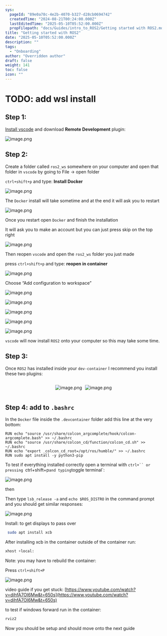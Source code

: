 ```yaml
---
sys:
  pageId: "89e0a78c-4e2b-4070-b327-d28cb0694742"
  createdTime: "2024-08-21T00:24:00.000Z"
  lastEditedTime: "2025-05-10T05:52:00.000Z"
  propFilepath: "docs/Guides/intro_to_ROS2/Getting started with ROS2.md"
title: "Getting started with ROS2"
date: "2025-05-10T05:52:00.000Z"
description: ""
tags:
  - "Onboarding"
author: "Overridden author"
draft: false
weight: 141
toc: false
icon: ""
---
```


# TODO: add wsl install

## Step 1:

[Install vscode](https://code.visualstudio.com/download) and download **Remote Development** plugin:

![image.png](https://prod-files-secure.s3.us-west-2.amazonaws.com/d518164a-d88e-44d1-a4ee-3adb3bd8bce0/efb52993-1881-4a40-b95e-6f020334f022/image.png?X-Amz-Algorithm=AWS4-HMAC-SHA256&X-Amz-Content-Sha256=UNSIGNED-PAYLOAD&X-Amz-Credential=ASIAZI2LB466RQ2F4AY4%2F20250527%2Fus-west-2%2Fs3%2Faws4_request&X-Amz-Date=20250527T121601Z&X-Amz-Expires=3600&X-Amz-Security-Token=IQoJb3JpZ2luX2VjEJT%2F%2F%2F%2F%2F%2F%2F%2F%2F%2FwEaCXVzLXdlc3QtMiJGMEQCIAX%2B2Jml6g6tC5QTz9nu2eiMxDgdTg5tyzEup3wzlnfkAiABOa%2FnC5H8MBD5qD5zpazYuy%2FTK4uVmewJU8ilgIBP9yr%2FAwhdEAAaDDYzNzQyMzE4MzgwNSIM4qJPLOWmtpjBEGQbKtwDobA7jL6Qbya3H5w85xUItqbwYcmtry0mwiBv5NBvwz0a0ziMUFT8iNX%2BMge3%2BtPH7SdrbnuilQ3AedtDoFyCiFrW4JrQtHv6ma%2Bjo7NtYuRrMQl4BBssvR9rN2C7eziRHqHm3hcIzEQ%2F0%2Bts3ANTrNxCp%2FSY7I1urmZv5eOVT7QWFsDHk6g72U0z9V9FlAGlH8b9%2F3mzFg7iWtRa%2FMmpuAMNDoEj2niLVH5t7gILXRGDsy1WtK6l4w%2BzpN9fplp6Y9mjjdgCwAI%2BOEyXPb43oRG9%2BKSiT%2BO0xCJ0gp4UbKnYW55c7JYodVg8lb5%2BXxCZnIXSI9RTVKjU9EsVoW5O4F13czR1j4g7VANNrgX75nGdhYDq2XYygrLjb7Iiyq4ECI54HDodNLAHy35K3KPv%2BT7NK4jpiOeyexDg7AUtbq2cc5YC73lKDCG2msEMDM8TtAQHWOMbwcbRbALFYkrdhTr0YHr6NPmCxl6OGz22b%2BZHe5WJsPHwQIoMz6fRXXT1voFbJ5k%2BYIMZjDcC%2BXFox9GkBGzDhwprfAb0CsuoAaK6hhdRnXwMFpEAAwGSjoMqEBRlYSyCsqBqiOYt9a0FYHkhYtN%2B2wlV1bpTryFZ9Z%2FYOnEdOq4NwuIoMI8wttTWwQY6pgHK2gCz7odbMm9si41lAVg4h7laginhSgYuF1QPa6%2Fu9fQyxg3bLhwvZnNnCrhMy4ueEus03yC83JW6sM0FAgZgbgHu4IQzqV9IV68xESXXeHCurYWffX5xX9A6OsGl%2FKwZe8JgNH%2BTbBVfQiFkxE1TJuy%2BX6a7exHTWFTfTV5%2Bfs01HxlV8iGsJEGeCSU%2FhJJnHd6TowvuMepGBXN3SAF2nfre0ON1&X-Amz-Signature=616a4c32334abb242f2e0fdf4548c72e7613235f09aab11dddf9ca8d9a7fe9df&X-Amz-SignedHeaders=host&x-id=GetObject)

## Step 2:

Create a folder called `ros2_ws` somewhere on your computer and open that folder in `vscode` by going to File → open folder 

`ctrl+shift+p` and type: **Install Docker**

![image.png](https://prod-files-secure.s3.us-west-2.amazonaws.com/d518164a-d88e-44d1-a4ee-3adb3bd8bce0/2269dc0e-1cd5-47ff-bceb-c04ad9b2eab0/image.png?X-Amz-Algorithm=AWS4-HMAC-SHA256&X-Amz-Content-Sha256=UNSIGNED-PAYLOAD&X-Amz-Credential=ASIAZI2LB466RQ2F4AY4%2F20250527%2Fus-west-2%2Fs3%2Faws4_request&X-Amz-Date=20250527T121601Z&X-Amz-Expires=3600&X-Amz-Security-Token=IQoJb3JpZ2luX2VjEJT%2F%2F%2F%2F%2F%2F%2F%2F%2F%2FwEaCXVzLXdlc3QtMiJGMEQCIAX%2B2Jml6g6tC5QTz9nu2eiMxDgdTg5tyzEup3wzlnfkAiABOa%2FnC5H8MBD5qD5zpazYuy%2FTK4uVmewJU8ilgIBP9yr%2FAwhdEAAaDDYzNzQyMzE4MzgwNSIM4qJPLOWmtpjBEGQbKtwDobA7jL6Qbya3H5w85xUItqbwYcmtry0mwiBv5NBvwz0a0ziMUFT8iNX%2BMge3%2BtPH7SdrbnuilQ3AedtDoFyCiFrW4JrQtHv6ma%2Bjo7NtYuRrMQl4BBssvR9rN2C7eziRHqHm3hcIzEQ%2F0%2Bts3ANTrNxCp%2FSY7I1urmZv5eOVT7QWFsDHk6g72U0z9V9FlAGlH8b9%2F3mzFg7iWtRa%2FMmpuAMNDoEj2niLVH5t7gILXRGDsy1WtK6l4w%2BzpN9fplp6Y9mjjdgCwAI%2BOEyXPb43oRG9%2BKSiT%2BO0xCJ0gp4UbKnYW55c7JYodVg8lb5%2BXxCZnIXSI9RTVKjU9EsVoW5O4F13czR1j4g7VANNrgX75nGdhYDq2XYygrLjb7Iiyq4ECI54HDodNLAHy35K3KPv%2BT7NK4jpiOeyexDg7AUtbq2cc5YC73lKDCG2msEMDM8TtAQHWOMbwcbRbALFYkrdhTr0YHr6NPmCxl6OGz22b%2BZHe5WJsPHwQIoMz6fRXXT1voFbJ5k%2BYIMZjDcC%2BXFox9GkBGzDhwprfAb0CsuoAaK6hhdRnXwMFpEAAwGSjoMqEBRlYSyCsqBqiOYt9a0FYHkhYtN%2B2wlV1bpTryFZ9Z%2FYOnEdOq4NwuIoMI8wttTWwQY6pgHK2gCz7odbMm9si41lAVg4h7laginhSgYuF1QPa6%2Fu9fQyxg3bLhwvZnNnCrhMy4ueEus03yC83JW6sM0FAgZgbgHu4IQzqV9IV68xESXXeHCurYWffX5xX9A6OsGl%2FKwZe8JgNH%2BTbBVfQiFkxE1TJuy%2BX6a7exHTWFTfTV5%2Bfs01HxlV8iGsJEGeCSU%2FhJJnHd6TowvuMepGBXN3SAF2nfre0ON1&X-Amz-Signature=7eaf14400aee02bb041e70e1de0b3e6dcbe6f863f22291ff1c8ac565fa092ac1&X-Amz-SignedHeaders=host&x-id=GetObject)

The `Docker` install will take sometime and at the end it will ask you to restart

![image.png](https://prod-files-secure.s3.us-west-2.amazonaws.com/d518164a-d88e-44d1-a4ee-3adb3bd8bce0/ed233f78-be33-4b1f-b89c-9c346c0e961e/image.png?X-Amz-Algorithm=AWS4-HMAC-SHA256&X-Amz-Content-Sha256=UNSIGNED-PAYLOAD&X-Amz-Credential=ASIAZI2LB466RQ2F4AY4%2F20250527%2Fus-west-2%2Fs3%2Faws4_request&X-Amz-Date=20250527T121601Z&X-Amz-Expires=3600&X-Amz-Security-Token=IQoJb3JpZ2luX2VjEJT%2F%2F%2F%2F%2F%2F%2F%2F%2F%2FwEaCXVzLXdlc3QtMiJGMEQCIAX%2B2Jml6g6tC5QTz9nu2eiMxDgdTg5tyzEup3wzlnfkAiABOa%2FnC5H8MBD5qD5zpazYuy%2FTK4uVmewJU8ilgIBP9yr%2FAwhdEAAaDDYzNzQyMzE4MzgwNSIM4qJPLOWmtpjBEGQbKtwDobA7jL6Qbya3H5w85xUItqbwYcmtry0mwiBv5NBvwz0a0ziMUFT8iNX%2BMge3%2BtPH7SdrbnuilQ3AedtDoFyCiFrW4JrQtHv6ma%2Bjo7NtYuRrMQl4BBssvR9rN2C7eziRHqHm3hcIzEQ%2F0%2Bts3ANTrNxCp%2FSY7I1urmZv5eOVT7QWFsDHk6g72U0z9V9FlAGlH8b9%2F3mzFg7iWtRa%2FMmpuAMNDoEj2niLVH5t7gILXRGDsy1WtK6l4w%2BzpN9fplp6Y9mjjdgCwAI%2BOEyXPb43oRG9%2BKSiT%2BO0xCJ0gp4UbKnYW55c7JYodVg8lb5%2BXxCZnIXSI9RTVKjU9EsVoW5O4F13czR1j4g7VANNrgX75nGdhYDq2XYygrLjb7Iiyq4ECI54HDodNLAHy35K3KPv%2BT7NK4jpiOeyexDg7AUtbq2cc5YC73lKDCG2msEMDM8TtAQHWOMbwcbRbALFYkrdhTr0YHr6NPmCxl6OGz22b%2BZHe5WJsPHwQIoMz6fRXXT1voFbJ5k%2BYIMZjDcC%2BXFox9GkBGzDhwprfAb0CsuoAaK6hhdRnXwMFpEAAwGSjoMqEBRlYSyCsqBqiOYt9a0FYHkhYtN%2B2wlV1bpTryFZ9Z%2FYOnEdOq4NwuIoMI8wttTWwQY6pgHK2gCz7odbMm9si41lAVg4h7laginhSgYuF1QPa6%2Fu9fQyxg3bLhwvZnNnCrhMy4ueEus03yC83JW6sM0FAgZgbgHu4IQzqV9IV68xESXXeHCurYWffX5xX9A6OsGl%2FKwZe8JgNH%2BTbBVfQiFkxE1TJuy%2BX6a7exHTWFTfTV5%2Bfs01HxlV8iGsJEGeCSU%2FhJJnHd6TowvuMepGBXN3SAF2nfre0ON1&X-Amz-Signature=6cff75e900c0463ade81e79649fa1673d2f5acd0fcba9a59fd9068130e0391bc&X-Amz-SignedHeaders=host&x-id=GetObject)

Once you restart open `Docker` and finish the installation

It will ask you to make an account but you can just press skip on the top right

![image.png](https://prod-files-secure.s3.us-west-2.amazonaws.com/d518164a-d88e-44d1-a4ee-3adb3bd8bce0/21010ad9-1659-4fd9-9f59-9932a09b2a3d/image.png?X-Amz-Algorithm=AWS4-HMAC-SHA256&X-Amz-Content-Sha256=UNSIGNED-PAYLOAD&X-Amz-Credential=ASIAZI2LB466RQ2F4AY4%2F20250527%2Fus-west-2%2Fs3%2Faws4_request&X-Amz-Date=20250527T121601Z&X-Amz-Expires=3600&X-Amz-Security-Token=IQoJb3JpZ2luX2VjEJT%2F%2F%2F%2F%2F%2F%2F%2F%2F%2FwEaCXVzLXdlc3QtMiJGMEQCIAX%2B2Jml6g6tC5QTz9nu2eiMxDgdTg5tyzEup3wzlnfkAiABOa%2FnC5H8MBD5qD5zpazYuy%2FTK4uVmewJU8ilgIBP9yr%2FAwhdEAAaDDYzNzQyMzE4MzgwNSIM4qJPLOWmtpjBEGQbKtwDobA7jL6Qbya3H5w85xUItqbwYcmtry0mwiBv5NBvwz0a0ziMUFT8iNX%2BMge3%2BtPH7SdrbnuilQ3AedtDoFyCiFrW4JrQtHv6ma%2Bjo7NtYuRrMQl4BBssvR9rN2C7eziRHqHm3hcIzEQ%2F0%2Bts3ANTrNxCp%2FSY7I1urmZv5eOVT7QWFsDHk6g72U0z9V9FlAGlH8b9%2F3mzFg7iWtRa%2FMmpuAMNDoEj2niLVH5t7gILXRGDsy1WtK6l4w%2BzpN9fplp6Y9mjjdgCwAI%2BOEyXPb43oRG9%2BKSiT%2BO0xCJ0gp4UbKnYW55c7JYodVg8lb5%2BXxCZnIXSI9RTVKjU9EsVoW5O4F13czR1j4g7VANNrgX75nGdhYDq2XYygrLjb7Iiyq4ECI54HDodNLAHy35K3KPv%2BT7NK4jpiOeyexDg7AUtbq2cc5YC73lKDCG2msEMDM8TtAQHWOMbwcbRbALFYkrdhTr0YHr6NPmCxl6OGz22b%2BZHe5WJsPHwQIoMz6fRXXT1voFbJ5k%2BYIMZjDcC%2BXFox9GkBGzDhwprfAb0CsuoAaK6hhdRnXwMFpEAAwGSjoMqEBRlYSyCsqBqiOYt9a0FYHkhYtN%2B2wlV1bpTryFZ9Z%2FYOnEdOq4NwuIoMI8wttTWwQY6pgHK2gCz7odbMm9si41lAVg4h7laginhSgYuF1QPa6%2Fu9fQyxg3bLhwvZnNnCrhMy4ueEus03yC83JW6sM0FAgZgbgHu4IQzqV9IV68xESXXeHCurYWffX5xX9A6OsGl%2FKwZe8JgNH%2BTbBVfQiFkxE1TJuy%2BX6a7exHTWFTfTV5%2Bfs01HxlV8iGsJEGeCSU%2FhJJnHd6TowvuMepGBXN3SAF2nfre0ON1&X-Amz-Signature=b8842482a68a72e1714a5ba0480b2ad546ce6bc8e24a163f6210053e1e159d15&X-Amz-SignedHeaders=host&x-id=GetObject)

Then reopen `vscode` and open the `ros2_ws` folder you just made

press `ctrl+shift+p` and type: **reopen in container**

![image.png](https://prod-files-secure.s3.us-west-2.amazonaws.com/d518164a-d88e-44d1-a4ee-3adb3bd8bce0/4e93b8c2-41ad-488c-8095-c74205196118/image.png?X-Amz-Algorithm=AWS4-HMAC-SHA256&X-Amz-Content-Sha256=UNSIGNED-PAYLOAD&X-Amz-Credential=ASIAZI2LB466RQ2F4AY4%2F20250527%2Fus-west-2%2Fs3%2Faws4_request&X-Amz-Date=20250527T121601Z&X-Amz-Expires=3600&X-Amz-Security-Token=IQoJb3JpZ2luX2VjEJT%2F%2F%2F%2F%2F%2F%2F%2F%2F%2FwEaCXVzLXdlc3QtMiJGMEQCIAX%2B2Jml6g6tC5QTz9nu2eiMxDgdTg5tyzEup3wzlnfkAiABOa%2FnC5H8MBD5qD5zpazYuy%2FTK4uVmewJU8ilgIBP9yr%2FAwhdEAAaDDYzNzQyMzE4MzgwNSIM4qJPLOWmtpjBEGQbKtwDobA7jL6Qbya3H5w85xUItqbwYcmtry0mwiBv5NBvwz0a0ziMUFT8iNX%2BMge3%2BtPH7SdrbnuilQ3AedtDoFyCiFrW4JrQtHv6ma%2Bjo7NtYuRrMQl4BBssvR9rN2C7eziRHqHm3hcIzEQ%2F0%2Bts3ANTrNxCp%2FSY7I1urmZv5eOVT7QWFsDHk6g72U0z9V9FlAGlH8b9%2F3mzFg7iWtRa%2FMmpuAMNDoEj2niLVH5t7gILXRGDsy1WtK6l4w%2BzpN9fplp6Y9mjjdgCwAI%2BOEyXPb43oRG9%2BKSiT%2BO0xCJ0gp4UbKnYW55c7JYodVg8lb5%2BXxCZnIXSI9RTVKjU9EsVoW5O4F13czR1j4g7VANNrgX75nGdhYDq2XYygrLjb7Iiyq4ECI54HDodNLAHy35K3KPv%2BT7NK4jpiOeyexDg7AUtbq2cc5YC73lKDCG2msEMDM8TtAQHWOMbwcbRbALFYkrdhTr0YHr6NPmCxl6OGz22b%2BZHe5WJsPHwQIoMz6fRXXT1voFbJ5k%2BYIMZjDcC%2BXFox9GkBGzDhwprfAb0CsuoAaK6hhdRnXwMFpEAAwGSjoMqEBRlYSyCsqBqiOYt9a0FYHkhYtN%2B2wlV1bpTryFZ9Z%2FYOnEdOq4NwuIoMI8wttTWwQY6pgHK2gCz7odbMm9si41lAVg4h7laginhSgYuF1QPa6%2Fu9fQyxg3bLhwvZnNnCrhMy4ueEus03yC83JW6sM0FAgZgbgHu4IQzqV9IV68xESXXeHCurYWffX5xX9A6OsGl%2FKwZe8JgNH%2BTbBVfQiFkxE1TJuy%2BX6a7exHTWFTfTV5%2Bfs01HxlV8iGsJEGeCSU%2FhJJnHd6TowvuMepGBXN3SAF2nfre0ON1&X-Amz-Signature=90c32c3e4808c5181c12ab8c19840336731141a72770c4e2588ee5d7d31b6328&X-Amz-SignedHeaders=host&x-id=GetObject)

Choose “Add configuration to workspace”

![image.png](https://prod-files-secure.s3.us-west-2.amazonaws.com/d518164a-d88e-44d1-a4ee-3adb3bd8bce0/9560b282-5060-4989-ba37-97e7b2c22476/image.png?X-Amz-Algorithm=AWS4-HMAC-SHA256&X-Amz-Content-Sha256=UNSIGNED-PAYLOAD&X-Amz-Credential=ASIAZI2LB466RQ2F4AY4%2F20250527%2Fus-west-2%2Fs3%2Faws4_request&X-Amz-Date=20250527T121601Z&X-Amz-Expires=3600&X-Amz-Security-Token=IQoJb3JpZ2luX2VjEJT%2F%2F%2F%2F%2F%2F%2F%2F%2F%2FwEaCXVzLXdlc3QtMiJGMEQCIAX%2B2Jml6g6tC5QTz9nu2eiMxDgdTg5tyzEup3wzlnfkAiABOa%2FnC5H8MBD5qD5zpazYuy%2FTK4uVmewJU8ilgIBP9yr%2FAwhdEAAaDDYzNzQyMzE4MzgwNSIM4qJPLOWmtpjBEGQbKtwDobA7jL6Qbya3H5w85xUItqbwYcmtry0mwiBv5NBvwz0a0ziMUFT8iNX%2BMge3%2BtPH7SdrbnuilQ3AedtDoFyCiFrW4JrQtHv6ma%2Bjo7NtYuRrMQl4BBssvR9rN2C7eziRHqHm3hcIzEQ%2F0%2Bts3ANTrNxCp%2FSY7I1urmZv5eOVT7QWFsDHk6g72U0z9V9FlAGlH8b9%2F3mzFg7iWtRa%2FMmpuAMNDoEj2niLVH5t7gILXRGDsy1WtK6l4w%2BzpN9fplp6Y9mjjdgCwAI%2BOEyXPb43oRG9%2BKSiT%2BO0xCJ0gp4UbKnYW55c7JYodVg8lb5%2BXxCZnIXSI9RTVKjU9EsVoW5O4F13czR1j4g7VANNrgX75nGdhYDq2XYygrLjb7Iiyq4ECI54HDodNLAHy35K3KPv%2BT7NK4jpiOeyexDg7AUtbq2cc5YC73lKDCG2msEMDM8TtAQHWOMbwcbRbALFYkrdhTr0YHr6NPmCxl6OGz22b%2BZHe5WJsPHwQIoMz6fRXXT1voFbJ5k%2BYIMZjDcC%2BXFox9GkBGzDhwprfAb0CsuoAaK6hhdRnXwMFpEAAwGSjoMqEBRlYSyCsqBqiOYt9a0FYHkhYtN%2B2wlV1bpTryFZ9Z%2FYOnEdOq4NwuIoMI8wttTWwQY6pgHK2gCz7odbMm9si41lAVg4h7laginhSgYuF1QPa6%2Fu9fQyxg3bLhwvZnNnCrhMy4ueEus03yC83JW6sM0FAgZgbgHu4IQzqV9IV68xESXXeHCurYWffX5xX9A6OsGl%2FKwZe8JgNH%2BTbBVfQiFkxE1TJuy%2BX6a7exHTWFTfTV5%2Bfs01HxlV8iGsJEGeCSU%2FhJJnHd6TowvuMepGBXN3SAF2nfre0ON1&X-Amz-Signature=41b98d6846df04a805f474ae6b6d6311a3d14584b05c143bd4a5294d33a1cecc&X-Amz-SignedHeaders=host&x-id=GetObject)

![image.png](https://prod-files-secure.s3.us-west-2.amazonaws.com/d518164a-d88e-44d1-a4ee-3adb3bd8bce0/2ee63f81-886b-48e8-a553-dc6e5eac99e4/image.png?X-Amz-Algorithm=AWS4-HMAC-SHA256&X-Amz-Content-Sha256=UNSIGNED-PAYLOAD&X-Amz-Credential=ASIAZI2LB466RQ2F4AY4%2F20250527%2Fus-west-2%2Fs3%2Faws4_request&X-Amz-Date=20250527T121601Z&X-Amz-Expires=3600&X-Amz-Security-Token=IQoJb3JpZ2luX2VjEJT%2F%2F%2F%2F%2F%2F%2F%2F%2F%2FwEaCXVzLXdlc3QtMiJGMEQCIAX%2B2Jml6g6tC5QTz9nu2eiMxDgdTg5tyzEup3wzlnfkAiABOa%2FnC5H8MBD5qD5zpazYuy%2FTK4uVmewJU8ilgIBP9yr%2FAwhdEAAaDDYzNzQyMzE4MzgwNSIM4qJPLOWmtpjBEGQbKtwDobA7jL6Qbya3H5w85xUItqbwYcmtry0mwiBv5NBvwz0a0ziMUFT8iNX%2BMge3%2BtPH7SdrbnuilQ3AedtDoFyCiFrW4JrQtHv6ma%2Bjo7NtYuRrMQl4BBssvR9rN2C7eziRHqHm3hcIzEQ%2F0%2Bts3ANTrNxCp%2FSY7I1urmZv5eOVT7QWFsDHk6g72U0z9V9FlAGlH8b9%2F3mzFg7iWtRa%2FMmpuAMNDoEj2niLVH5t7gILXRGDsy1WtK6l4w%2BzpN9fplp6Y9mjjdgCwAI%2BOEyXPb43oRG9%2BKSiT%2BO0xCJ0gp4UbKnYW55c7JYodVg8lb5%2BXxCZnIXSI9RTVKjU9EsVoW5O4F13czR1j4g7VANNrgX75nGdhYDq2XYygrLjb7Iiyq4ECI54HDodNLAHy35K3KPv%2BT7NK4jpiOeyexDg7AUtbq2cc5YC73lKDCG2msEMDM8TtAQHWOMbwcbRbALFYkrdhTr0YHr6NPmCxl6OGz22b%2BZHe5WJsPHwQIoMz6fRXXT1voFbJ5k%2BYIMZjDcC%2BXFox9GkBGzDhwprfAb0CsuoAaK6hhdRnXwMFpEAAwGSjoMqEBRlYSyCsqBqiOYt9a0FYHkhYtN%2B2wlV1bpTryFZ9Z%2FYOnEdOq4NwuIoMI8wttTWwQY6pgHK2gCz7odbMm9si41lAVg4h7laginhSgYuF1QPa6%2Fu9fQyxg3bLhwvZnNnCrhMy4ueEus03yC83JW6sM0FAgZgbgHu4IQzqV9IV68xESXXeHCurYWffX5xX9A6OsGl%2FKwZe8JgNH%2BTbBVfQiFkxE1TJuy%2BX6a7exHTWFTfTV5%2Bfs01HxlV8iGsJEGeCSU%2FhJJnHd6TowvuMepGBXN3SAF2nfre0ON1&X-Amz-Signature=47f2d28c1e2d3e1a585ec813c45ca048571fb03f1decdec467f725422ca13f8f&X-Amz-SignedHeaders=host&x-id=GetObject)

![image.png](https://prod-files-secure.s3.us-west-2.amazonaws.com/d518164a-d88e-44d1-a4ee-3adb3bd8bce0/ae1580b2-b048-407e-aed9-b584224a7a04/image.png?X-Amz-Algorithm=AWS4-HMAC-SHA256&X-Amz-Content-Sha256=UNSIGNED-PAYLOAD&X-Amz-Credential=ASIAZI2LB466RQ2F4AY4%2F20250527%2Fus-west-2%2Fs3%2Faws4_request&X-Amz-Date=20250527T121601Z&X-Amz-Expires=3600&X-Amz-Security-Token=IQoJb3JpZ2luX2VjEJT%2F%2F%2F%2F%2F%2F%2F%2F%2F%2FwEaCXVzLXdlc3QtMiJGMEQCIAX%2B2Jml6g6tC5QTz9nu2eiMxDgdTg5tyzEup3wzlnfkAiABOa%2FnC5H8MBD5qD5zpazYuy%2FTK4uVmewJU8ilgIBP9yr%2FAwhdEAAaDDYzNzQyMzE4MzgwNSIM4qJPLOWmtpjBEGQbKtwDobA7jL6Qbya3H5w85xUItqbwYcmtry0mwiBv5NBvwz0a0ziMUFT8iNX%2BMge3%2BtPH7SdrbnuilQ3AedtDoFyCiFrW4JrQtHv6ma%2Bjo7NtYuRrMQl4BBssvR9rN2C7eziRHqHm3hcIzEQ%2F0%2Bts3ANTrNxCp%2FSY7I1urmZv5eOVT7QWFsDHk6g72U0z9V9FlAGlH8b9%2F3mzFg7iWtRa%2FMmpuAMNDoEj2niLVH5t7gILXRGDsy1WtK6l4w%2BzpN9fplp6Y9mjjdgCwAI%2BOEyXPb43oRG9%2BKSiT%2BO0xCJ0gp4UbKnYW55c7JYodVg8lb5%2BXxCZnIXSI9RTVKjU9EsVoW5O4F13czR1j4g7VANNrgX75nGdhYDq2XYygrLjb7Iiyq4ECI54HDodNLAHy35K3KPv%2BT7NK4jpiOeyexDg7AUtbq2cc5YC73lKDCG2msEMDM8TtAQHWOMbwcbRbALFYkrdhTr0YHr6NPmCxl6OGz22b%2BZHe5WJsPHwQIoMz6fRXXT1voFbJ5k%2BYIMZjDcC%2BXFox9GkBGzDhwprfAb0CsuoAaK6hhdRnXwMFpEAAwGSjoMqEBRlYSyCsqBqiOYt9a0FYHkhYtN%2B2wlV1bpTryFZ9Z%2FYOnEdOq4NwuIoMI8wttTWwQY6pgHK2gCz7odbMm9si41lAVg4h7laginhSgYuF1QPa6%2Fu9fQyxg3bLhwvZnNnCrhMy4ueEus03yC83JW6sM0FAgZgbgHu4IQzqV9IV68xESXXeHCurYWffX5xX9A6OsGl%2FKwZe8JgNH%2BTbBVfQiFkxE1TJuy%2BX6a7exHTWFTfTV5%2Bfs01HxlV8iGsJEGeCSU%2FhJJnHd6TowvuMepGBXN3SAF2nfre0ON1&X-Amz-Signature=0aca03838a0977fb9441b3c596cc5d6d2489e66228dfdbaeca1b4e37d3a122d6&X-Amz-SignedHeaders=host&x-id=GetObject)

![image.png](https://prod-files-secure.s3.us-west-2.amazonaws.com/d518164a-d88e-44d1-a4ee-3adb3bd8bce0/53255b28-f75e-430f-b9e3-c0ac8577e42b/image.png?X-Amz-Algorithm=AWS4-HMAC-SHA256&X-Amz-Content-Sha256=UNSIGNED-PAYLOAD&X-Amz-Credential=ASIAZI2LB466RQ2F4AY4%2F20250527%2Fus-west-2%2Fs3%2Faws4_request&X-Amz-Date=20250527T121601Z&X-Amz-Expires=3600&X-Amz-Security-Token=IQoJb3JpZ2luX2VjEJT%2F%2F%2F%2F%2F%2F%2F%2F%2F%2FwEaCXVzLXdlc3QtMiJGMEQCIAX%2B2Jml6g6tC5QTz9nu2eiMxDgdTg5tyzEup3wzlnfkAiABOa%2FnC5H8MBD5qD5zpazYuy%2FTK4uVmewJU8ilgIBP9yr%2FAwhdEAAaDDYzNzQyMzE4MzgwNSIM4qJPLOWmtpjBEGQbKtwDobA7jL6Qbya3H5w85xUItqbwYcmtry0mwiBv5NBvwz0a0ziMUFT8iNX%2BMge3%2BtPH7SdrbnuilQ3AedtDoFyCiFrW4JrQtHv6ma%2Bjo7NtYuRrMQl4BBssvR9rN2C7eziRHqHm3hcIzEQ%2F0%2Bts3ANTrNxCp%2FSY7I1urmZv5eOVT7QWFsDHk6g72U0z9V9FlAGlH8b9%2F3mzFg7iWtRa%2FMmpuAMNDoEj2niLVH5t7gILXRGDsy1WtK6l4w%2BzpN9fplp6Y9mjjdgCwAI%2BOEyXPb43oRG9%2BKSiT%2BO0xCJ0gp4UbKnYW55c7JYodVg8lb5%2BXxCZnIXSI9RTVKjU9EsVoW5O4F13czR1j4g7VANNrgX75nGdhYDq2XYygrLjb7Iiyq4ECI54HDodNLAHy35K3KPv%2BT7NK4jpiOeyexDg7AUtbq2cc5YC73lKDCG2msEMDM8TtAQHWOMbwcbRbALFYkrdhTr0YHr6NPmCxl6OGz22b%2BZHe5WJsPHwQIoMz6fRXXT1voFbJ5k%2BYIMZjDcC%2BXFox9GkBGzDhwprfAb0CsuoAaK6hhdRnXwMFpEAAwGSjoMqEBRlYSyCsqBqiOYt9a0FYHkhYtN%2B2wlV1bpTryFZ9Z%2FYOnEdOq4NwuIoMI8wttTWwQY6pgHK2gCz7odbMm9si41lAVg4h7laginhSgYuF1QPa6%2Fu9fQyxg3bLhwvZnNnCrhMy4ueEus03yC83JW6sM0FAgZgbgHu4IQzqV9IV68xESXXeHCurYWffX5xX9A6OsGl%2FKwZe8JgNH%2BTbBVfQiFkxE1TJuy%2BX6a7exHTWFTfTV5%2Bfs01HxlV8iGsJEGeCSU%2FhJJnHd6TowvuMepGBXN3SAF2nfre0ON1&X-Amz-Signature=42f3387697075bd3e415f24ca7e9cea4de1e1180b8637798fc0815dccff1289a&X-Amz-SignedHeaders=host&x-id=GetObject)

![image.png](https://prod-files-secure.s3.us-west-2.amazonaws.com/d518164a-d88e-44d1-a4ee-3adb3bd8bce0/7c562767-5af9-4ffb-97d1-327bcdf4ee00/image.png?X-Amz-Algorithm=AWS4-HMAC-SHA256&X-Amz-Content-Sha256=UNSIGNED-PAYLOAD&X-Amz-Credential=ASIAZI2LB466RQ2F4AY4%2F20250527%2Fus-west-2%2Fs3%2Faws4_request&X-Amz-Date=20250527T121601Z&X-Amz-Expires=3600&X-Amz-Security-Token=IQoJb3JpZ2luX2VjEJT%2F%2F%2F%2F%2F%2F%2F%2F%2F%2FwEaCXVzLXdlc3QtMiJGMEQCIAX%2B2Jml6g6tC5QTz9nu2eiMxDgdTg5tyzEup3wzlnfkAiABOa%2FnC5H8MBD5qD5zpazYuy%2FTK4uVmewJU8ilgIBP9yr%2FAwhdEAAaDDYzNzQyMzE4MzgwNSIM4qJPLOWmtpjBEGQbKtwDobA7jL6Qbya3H5w85xUItqbwYcmtry0mwiBv5NBvwz0a0ziMUFT8iNX%2BMge3%2BtPH7SdrbnuilQ3AedtDoFyCiFrW4JrQtHv6ma%2Bjo7NtYuRrMQl4BBssvR9rN2C7eziRHqHm3hcIzEQ%2F0%2Bts3ANTrNxCp%2FSY7I1urmZv5eOVT7QWFsDHk6g72U0z9V9FlAGlH8b9%2F3mzFg7iWtRa%2FMmpuAMNDoEj2niLVH5t7gILXRGDsy1WtK6l4w%2BzpN9fplp6Y9mjjdgCwAI%2BOEyXPb43oRG9%2BKSiT%2BO0xCJ0gp4UbKnYW55c7JYodVg8lb5%2BXxCZnIXSI9RTVKjU9EsVoW5O4F13czR1j4g7VANNrgX75nGdhYDq2XYygrLjb7Iiyq4ECI54HDodNLAHy35K3KPv%2BT7NK4jpiOeyexDg7AUtbq2cc5YC73lKDCG2msEMDM8TtAQHWOMbwcbRbALFYkrdhTr0YHr6NPmCxl6OGz22b%2BZHe5WJsPHwQIoMz6fRXXT1voFbJ5k%2BYIMZjDcC%2BXFox9GkBGzDhwprfAb0CsuoAaK6hhdRnXwMFpEAAwGSjoMqEBRlYSyCsqBqiOYt9a0FYHkhYtN%2B2wlV1bpTryFZ9Z%2FYOnEdOq4NwuIoMI8wttTWwQY6pgHK2gCz7odbMm9si41lAVg4h7laginhSgYuF1QPa6%2Fu9fQyxg3bLhwvZnNnCrhMy4ueEus03yC83JW6sM0FAgZgbgHu4IQzqV9IV68xESXXeHCurYWffX5xX9A6OsGl%2FKwZe8JgNH%2BTbBVfQiFkxE1TJuy%2BX6a7exHTWFTfTV5%2Bfs01HxlV8iGsJEGeCSU%2FhJJnHd6TowvuMepGBXN3SAF2nfre0ON1&X-Amz-Signature=9fb401ba502c19a92e65a925a53908a0f2a82c3c8725938dd6ee36e2ab47a9e4&X-Amz-SignedHeaders=host&x-id=GetObject)

`vscode` will now install `ROS2` onto your computer so this may take some time.

## Step 3:

Once `ROS2` has installed inside your `dev-container` I recommend you install these two plugins:

<div style="display: flex;flex-direction: row; column-gap:10px; max-width: 630px;justify-content: center;">
<div>

![image.png](https://prod-files-secure.s3.us-west-2.amazonaws.com/d518164a-d88e-44d1-a4ee-3adb3bd8bce0/3fc3d550-5a54-4ba1-ba6b-faa01cdb7369/image.png?X-Amz-Algorithm=AWS4-HMAC-SHA256&X-Amz-Content-Sha256=UNSIGNED-PAYLOAD&X-Amz-Credential=ASIAZI2LB4665EJN3GNG%2F20250527%2Fus-west-2%2Fs3%2Faws4_request&X-Amz-Date=20250527T121606Z&X-Amz-Expires=3600&X-Amz-Security-Token=IQoJb3JpZ2luX2VjEJT%2F%2F%2F%2F%2F%2F%2F%2F%2F%2FwEaCXVzLXdlc3QtMiJGMEQCIFbtxJ9chsVMvJlHCxgyiiR%2F%2FP%2FL6WOb%2BLOaxSS4sAn7AiASwdMvYjrCLyJL2mx9BBwg2Spb6jKURL7Di0jLyG%2FVLSr%2FAwhdEAAaDDYzNzQyMzE4MzgwNSIMu8iIjqgLJBToGoSVKtwDA7xzprguM7t81jHMaD9Ns4hHQ7KESuO8mojpxt%2FWC2AValOWGMLLAtnvNdmMsc4%2BvaO%2FvsWOPRG6y5kBhqeRLviTNf%2B%2FZ13ZwciJAiux2o49fTxJ%2BilSV7OKw%2B2h79pU0XWT16mT2Z6OQXcLZk7EbRXKzQ7Kku46jhGlhobufTKuHqdkgC6QYGmYIvf9WgFTXwqISWnjw0N3nU8jd18ulsVOKoG6A%2FEN%2BLvtxc2wUCaAxZ5hQ%2BBkQhBUy5QKdyxaBMs0A0mawuDgJXfm86odfOtJ4574Yg5WOXMDAf3tSwNawT8MD%2B490UFMhLz9z66NM8oDB3gTGwIE9X6ep58nSqE0dQLZwZ9gkLSj5o%2FHTB0Qsyv4DlLcayCXJ4srZB7hrJkQa%2FlSuKhHL91TWdD%2FNcNu1skcf8O2BbbLRo8CZk6ehBMiFTCIccPFZBJUjFWD4OSMMNFuLDR34l0StsorcTxCU9%2BkuG2eA%2BZw0Yhuor5ZFLQ0uJhDuFUhATKag4EIEUu7dEcjOmqigFYWEADAr0EDSPb%2F0oKT6vCD%2FXaDhCKbj%2B5pU64Zu2luG%2Bp43QbhHhSN%2B6zLYS74tErbTEdYzMN6sasso1oX43JSMRt8U3R9V%2BIqWeSmbwHLu5swj9XWwQY6pgFTnmrAM4C%2BzqjxOK2wQjzogpQ1GeDFAfZkMXe3eXN2%2Fc3EBYVXPUbjfhozNHqHTwgW6dg6IjFTle3iD84J4whmLeHVnxlnpUXgbB%2BsCigdVczWdDmM5wtG781qHbUF%2FnizsncmeSocUbGeaXZVDSKzJVkUbannpMD5MeFlileq6Y74jurrK%2BB35SRCa3eZ4YMHGwTCyBgAGYnLznlmkYQhXQdooR65&X-Amz-Signature=feb71b7dd907cb77794009f19ac2eb289f6fc8dd2ca0e40c6688dc446d1e1a71&X-Amz-SignedHeaders=host&x-id=GetObject)

</div>
<div>

![image.png](https://prod-files-secure.s3.us-west-2.amazonaws.com/d518164a-d88e-44d1-a4ee-3adb3bd8bce0/d994cc66-13c2-4093-a5a3-f84cf4601a82/image.png?X-Amz-Algorithm=AWS4-HMAC-SHA256&X-Amz-Content-Sha256=UNSIGNED-PAYLOAD&X-Amz-Credential=ASIAZI2LB466ZYZVFCYS%2F20250527%2Fus-west-2%2Fs3%2Faws4_request&X-Amz-Date=20250527T121608Z&X-Amz-Expires=3600&X-Amz-Security-Token=IQoJb3JpZ2luX2VjEJT%2F%2F%2F%2F%2F%2F%2F%2F%2F%2FwEaCXVzLXdlc3QtMiJHMEUCIQDhW6fXMhiJzJ8xGh0FFd2qpWh%2FoDlAQg7whah1clFIPQIgIFj0outjOV2nxcncSObpOI1xNsOfACJrDk07gq6xxOkq%2FwMIXRAAGgw2Mzc0MjMxODM4MDUiDOnByc0c5srZ3Xkx%2FCrcA1aOsW4O3rgqwULqwImgsceNQadSH05rbGPx%2BW%2B%2FpP%2BQ%2FMzKdOAIcIdtLLCzKGMMMi%2BSlArOdEMSQlP9ly72XrfZcVCx%2FdNNLMzXn0xuXbd5%2B6ymwyCZmAoSSpcO10dePm9zUYU85fvq%2FDg%2B%2BgXCIaTxxoMwRW9TJUZN2SHy5W86UDsnB32hNIpnxCHV2mH2V66QPw6Nvyj1uVyVfWN08%2FqS2gedie%2BRfMMhcmTuytSbnUM60aREa12odA4sOOcbQ73Oyv7pHxGJwTjgqw%2FeMpLLiJvUdNb2ABVnHryavhpwg71HJ2dsqgIgWM5q7STRG0BKUD3P5Jw5NDPnKneT3MHNxb3Qp3qCT4LaqmyoAlUrfD7uhLC%2FOtbwd2C0c5k78WX6koDhltqXUsEMBWzGqNlC1VwEo2gydqrxxrpwBBk1HYfFgZuCENMRfEG4DYHSsCVXEn3iaF7rt3jbWsjyZskZpBVXXO23RdxUBw%2BKAJYyldHRreVd6OtydxESeGjW%2FeqyRkUaE2gBWf8YwrpkQr5PNOpozpvi7EbfZjgtPrqDNDhnCNgN9f2pKx%2BopyDRhF5Cf8EWC7sAQti4W89f6%2F8GwOrSILoel7cCU79xVwqkAiH7JM9UtCvcxtS7MIvV1sEGOqUBA4j4GCyArActlSpi2uQUzl5wwumPaskOVU6p8QnSH3Hm%2BavSn3azExVUmgf%2FEy3PhAPs5WwZ9Js07hEIvfNVUN9%2FLsPTz%2B4DHG8mKUptgMofE798uBYWFX2AQf6NPY%2BlMr2uuPMRKaNQ6GFBfO7roi%2FRbxvoeoRM1Lz%2BbPjy68G6jczqeGYoKXMctcpHYqDfUco0DsKJwOKnG8D2OpnmGX1deScF&X-Amz-Signature=6acf485eedd86caf8cde19f5d1c9a021d30a74977fb16c38a869fce3920f1ce3&X-Amz-SignedHeaders=host&x-id=GetObject)

</div>
</div>

## Step 4: add to `.bashrc`

In the `Docker` file inside the `.devcontainer` folder add this line at the very bottom: 

```docker
RUN echo "source /usr/share/colcon_argcomplete/hook/colcon-argcomplete.bash" >> ~/.bashrc
RUN echo "source /usr/share/colcon_cd/function/colcon_cd.sh" >> ~/.bashrc
RUN echo "export _colcon_cd_root=/opt/ros/humble/" >> ~/.bashrc
RUN sudo apt install -y python3-pip 
```

To test if everything installed correctly open a terminal with `ctrl+`` or pressing `ctrl+shift+p` and typing `toggle terminal`:

![image.png](https://prod-files-secure.s3.us-west-2.amazonaws.com/d518164a-d88e-44d1-a4ee-3adb3bd8bce0/6a4943d8-b04e-4c02-9a58-775f3384d1a5/image.png?X-Amz-Algorithm=AWS4-HMAC-SHA256&X-Amz-Content-Sha256=UNSIGNED-PAYLOAD&X-Amz-Credential=ASIAZI2LB466RQ2F4AY4%2F20250527%2Fus-west-2%2Fs3%2Faws4_request&X-Amz-Date=20250527T121601Z&X-Amz-Expires=3600&X-Amz-Security-Token=IQoJb3JpZ2luX2VjEJT%2F%2F%2F%2F%2F%2F%2F%2F%2F%2FwEaCXVzLXdlc3QtMiJGMEQCIAX%2B2Jml6g6tC5QTz9nu2eiMxDgdTg5tyzEup3wzlnfkAiABOa%2FnC5H8MBD5qD5zpazYuy%2FTK4uVmewJU8ilgIBP9yr%2FAwhdEAAaDDYzNzQyMzE4MzgwNSIM4qJPLOWmtpjBEGQbKtwDobA7jL6Qbya3H5w85xUItqbwYcmtry0mwiBv5NBvwz0a0ziMUFT8iNX%2BMge3%2BtPH7SdrbnuilQ3AedtDoFyCiFrW4JrQtHv6ma%2Bjo7NtYuRrMQl4BBssvR9rN2C7eziRHqHm3hcIzEQ%2F0%2Bts3ANTrNxCp%2FSY7I1urmZv5eOVT7QWFsDHk6g72U0z9V9FlAGlH8b9%2F3mzFg7iWtRa%2FMmpuAMNDoEj2niLVH5t7gILXRGDsy1WtK6l4w%2BzpN9fplp6Y9mjjdgCwAI%2BOEyXPb43oRG9%2BKSiT%2BO0xCJ0gp4UbKnYW55c7JYodVg8lb5%2BXxCZnIXSI9RTVKjU9EsVoW5O4F13czR1j4g7VANNrgX75nGdhYDq2XYygrLjb7Iiyq4ECI54HDodNLAHy35K3KPv%2BT7NK4jpiOeyexDg7AUtbq2cc5YC73lKDCG2msEMDM8TtAQHWOMbwcbRbALFYkrdhTr0YHr6NPmCxl6OGz22b%2BZHe5WJsPHwQIoMz6fRXXT1voFbJ5k%2BYIMZjDcC%2BXFox9GkBGzDhwprfAb0CsuoAaK6hhdRnXwMFpEAAwGSjoMqEBRlYSyCsqBqiOYt9a0FYHkhYtN%2B2wlV1bpTryFZ9Z%2FYOnEdOq4NwuIoMI8wttTWwQY6pgHK2gCz7odbMm9si41lAVg4h7laginhSgYuF1QPa6%2Fu9fQyxg3bLhwvZnNnCrhMy4ueEus03yC83JW6sM0FAgZgbgHu4IQzqV9IV68xESXXeHCurYWffX5xX9A6OsGl%2FKwZe8JgNH%2BTbBVfQiFkxE1TJuy%2BX6a7exHTWFTfTV5%2Bfs01HxlV8iGsJEGeCSU%2FhJJnHd6TowvuMepGBXN3SAF2nfre0ON1&X-Amz-Signature=bc24a098882f641b38896753c3281966caf84bdbf4d4222afd1d346ed7ecb317&X-Amz-SignedHeaders=host&x-id=GetObject)

then 

Then type `lsb_release -a` and `echo $ROS_DISTRO` in the command prompt and you should get similar responses:

![image.png](https://prod-files-secure.s3.us-west-2.amazonaws.com/d518164a-d88e-44d1-a4ee-3adb3bd8bce0/3e635dec-a805-4e85-8b9e-d000e5b71a4e/image.png?X-Amz-Algorithm=AWS4-HMAC-SHA256&X-Amz-Content-Sha256=UNSIGNED-PAYLOAD&X-Amz-Credential=ASIAZI2LB466RQ2F4AY4%2F20250527%2Fus-west-2%2Fs3%2Faws4_request&X-Amz-Date=20250527T121601Z&X-Amz-Expires=3600&X-Amz-Security-Token=IQoJb3JpZ2luX2VjEJT%2F%2F%2F%2F%2F%2F%2F%2F%2F%2FwEaCXVzLXdlc3QtMiJGMEQCIAX%2B2Jml6g6tC5QTz9nu2eiMxDgdTg5tyzEup3wzlnfkAiABOa%2FnC5H8MBD5qD5zpazYuy%2FTK4uVmewJU8ilgIBP9yr%2FAwhdEAAaDDYzNzQyMzE4MzgwNSIM4qJPLOWmtpjBEGQbKtwDobA7jL6Qbya3H5w85xUItqbwYcmtry0mwiBv5NBvwz0a0ziMUFT8iNX%2BMge3%2BtPH7SdrbnuilQ3AedtDoFyCiFrW4JrQtHv6ma%2Bjo7NtYuRrMQl4BBssvR9rN2C7eziRHqHm3hcIzEQ%2F0%2Bts3ANTrNxCp%2FSY7I1urmZv5eOVT7QWFsDHk6g72U0z9V9FlAGlH8b9%2F3mzFg7iWtRa%2FMmpuAMNDoEj2niLVH5t7gILXRGDsy1WtK6l4w%2BzpN9fplp6Y9mjjdgCwAI%2BOEyXPb43oRG9%2BKSiT%2BO0xCJ0gp4UbKnYW55c7JYodVg8lb5%2BXxCZnIXSI9RTVKjU9EsVoW5O4F13czR1j4g7VANNrgX75nGdhYDq2XYygrLjb7Iiyq4ECI54HDodNLAHy35K3KPv%2BT7NK4jpiOeyexDg7AUtbq2cc5YC73lKDCG2msEMDM8TtAQHWOMbwcbRbALFYkrdhTr0YHr6NPmCxl6OGz22b%2BZHe5WJsPHwQIoMz6fRXXT1voFbJ5k%2BYIMZjDcC%2BXFox9GkBGzDhwprfAb0CsuoAaK6hhdRnXwMFpEAAwGSjoMqEBRlYSyCsqBqiOYt9a0FYHkhYtN%2B2wlV1bpTryFZ9Z%2FYOnEdOq4NwuIoMI8wttTWwQY6pgHK2gCz7odbMm9si41lAVg4h7laginhSgYuF1QPa6%2Fu9fQyxg3bLhwvZnNnCrhMy4ueEus03yC83JW6sM0FAgZgbgHu4IQzqV9IV68xESXXeHCurYWffX5xX9A6OsGl%2FKwZe8JgNH%2BTbBVfQiFkxE1TJuy%2BX6a7exHTWFTfTV5%2Bfs01HxlV8iGsJEGeCSU%2FhJJnHd6TowvuMepGBXN3SAF2nfre0ON1&X-Amz-Signature=7c8a29d1df94a42459ee076a92d73bdc8dcd3b512580764de3c99049d7fe79c6&X-Amz-SignedHeaders=host&x-id=GetObject)

Install:  to get displays to pass over

```bash
 sudo apt install xcb
```

After installing xcb in the container outside of the container run:

```python
xhost +local:
```

Note: you may have to rebuild the container:

Press `ctrl+shift+P`

![image.png](https://prod-files-secure.s3.us-west-2.amazonaws.com/d518164a-d88e-44d1-a4ee-3adb3bd8bce0/6c2be660-2618-4c38-9c26-53554f7a0b7b/image.png?X-Amz-Algorithm=AWS4-HMAC-SHA256&X-Amz-Content-Sha256=UNSIGNED-PAYLOAD&X-Amz-Credential=ASIAZI2LB466RQ2F4AY4%2F20250527%2Fus-west-2%2Fs3%2Faws4_request&X-Amz-Date=20250527T121601Z&X-Amz-Expires=3600&X-Amz-Security-Token=IQoJb3JpZ2luX2VjEJT%2F%2F%2F%2F%2F%2F%2F%2F%2F%2FwEaCXVzLXdlc3QtMiJGMEQCIAX%2B2Jml6g6tC5QTz9nu2eiMxDgdTg5tyzEup3wzlnfkAiABOa%2FnC5H8MBD5qD5zpazYuy%2FTK4uVmewJU8ilgIBP9yr%2FAwhdEAAaDDYzNzQyMzE4MzgwNSIM4qJPLOWmtpjBEGQbKtwDobA7jL6Qbya3H5w85xUItqbwYcmtry0mwiBv5NBvwz0a0ziMUFT8iNX%2BMge3%2BtPH7SdrbnuilQ3AedtDoFyCiFrW4JrQtHv6ma%2Bjo7NtYuRrMQl4BBssvR9rN2C7eziRHqHm3hcIzEQ%2F0%2Bts3ANTrNxCp%2FSY7I1urmZv5eOVT7QWFsDHk6g72U0z9V9FlAGlH8b9%2F3mzFg7iWtRa%2FMmpuAMNDoEj2niLVH5t7gILXRGDsy1WtK6l4w%2BzpN9fplp6Y9mjjdgCwAI%2BOEyXPb43oRG9%2BKSiT%2BO0xCJ0gp4UbKnYW55c7JYodVg8lb5%2BXxCZnIXSI9RTVKjU9EsVoW5O4F13czR1j4g7VANNrgX75nGdhYDq2XYygrLjb7Iiyq4ECI54HDodNLAHy35K3KPv%2BT7NK4jpiOeyexDg7AUtbq2cc5YC73lKDCG2msEMDM8TtAQHWOMbwcbRbALFYkrdhTr0YHr6NPmCxl6OGz22b%2BZHe5WJsPHwQIoMz6fRXXT1voFbJ5k%2BYIMZjDcC%2BXFox9GkBGzDhwprfAb0CsuoAaK6hhdRnXwMFpEAAwGSjoMqEBRlYSyCsqBqiOYt9a0FYHkhYtN%2B2wlV1bpTryFZ9Z%2FYOnEdOq4NwuIoMI8wttTWwQY6pgHK2gCz7odbMm9si41lAVg4h7laginhSgYuF1QPa6%2Fu9fQyxg3bLhwvZnNnCrhMy4ueEus03yC83JW6sM0FAgZgbgHu4IQzqV9IV68xESXXeHCurYWffX5xX9A6OsGl%2FKwZe8JgNH%2BTbBVfQiFkxE1TJuy%2BX6a7exHTWFTfTV5%2Bfs01HxlV8iGsJEGeCSU%2FhJJnHd6TowvuMepGBXN3SAF2nfre0ON1&X-Amz-Signature=1c3a4e550f957f9260dfeff605c1c9bdd5aec5d4bdcd9c73f9112516cddcf52f&X-Amz-SignedHeaders=host&x-id=GetObject)

video guide if you get stuck: [https://www.youtube.com/watch?v=dihfA7Ol6Mw&t=650s](https://www.youtube.com/watch?v=dihfA7Ol6Mw&t=650s)

to test if windows forward run in the container:

```bash
rviz2
```

Now you should be setup and should move onto the next guide 
